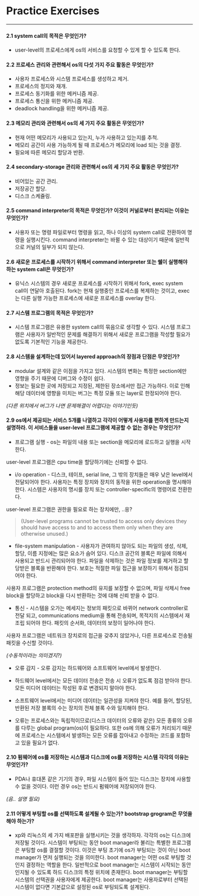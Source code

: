 # Practice Exercises
---

#### 2.1 system call의 목적은 무엇인가?

* user-level의 프로세스에게 os의 서비스를 요청할 수 있게 할 수 있도록 한다.

#### 2.2 프로세스 관리와 관련해서 os의 다섯 가지 주요 활동은 무엇인가?
* 사용자 프로세스와 시스템 프로세스를 생성하고 제거.
* 프로세스의 정지와 재개.
* 프로세스 동기화를 위한 메커니즘 제공.
* 프로세스 통신을 위한 메커니즘 제공.
* deadlock handling을 위한 메커니즘 제공.

#### 2.3 메모리 관리와 관련해서 os의 세 가지 주요 활동은 무엇인가?
* 현재 어떤 메모리가 사용되고 있는지, 누가 사용하고 있는지를 추척.
* 메모리 공간이 사용 가능하게 될 때 프로세스가 메모리에 load 되는 것을 결정.
* 필요에 따른 메모리 할당과 반환.

#### 2.4 secondary-storage 관리와 관련해서 os의 세 가지 주요 활동은 무엇인가?
* 비어있는 공간 관리.
* 저장공간 할당.
* 디스크 스케쥴링.

#### 2.5 command interpreter의 목적은 무엇인가? 이것이 커널로부터 분리되는 이유는 무엇인가?   

* 사용자 또는 명령 파일로부터 명령을 읽고, 하나 이상의 system call로 전환하여 명령을 실행시킨다. command interpreter는 바뀔 수 있는 대상이기 때문에 일반적으로 커널의 일부가 되지 않는다.

#### 2.6 새로운 프로세스를 시작하기 위해서 command interpreter 또는 쉘이 실행해야 하는 system call은 무엇인가?
* 유닉스 시스템의 경우 새로운 프로세스를 시작하기 위해서 fork, exec system call이 연달아 호출된다. fork는 현재 실행중인 프로세스를 복제하는 것이고, exec는 다른 실행 가능한 프로세스에 새로운 프로세스를 overlay 한다.

#### 2.7 시스템 프로그램의 목적은 무엇인가?
* 시스템 프로그램은 유용한 system call의 묶음으로 생각할 수 있다. 시스템 프로그램은 사용자가 일반적인 문제를 해결하기 위해서 새로운 프로그램을 작성할 필요가 없도록 기본적인 기능을 제공한다.

#### 2.8 시스템을 설계하는데 있어서 layered approach의 장점과 단점은 무엇인가?
* modular 설계와 같은 이점을 가지고 있다. 시스템의 변화는 특정한 section에만 영향을 주기 때문에 디버그와 수정이 쉽다.
* 정보는 필요한 곳에 저장되고 지정된, 제한된 장소에서만 접근 가능하다. 이로 인해 해당 데이터에 영향을 미치는 버그는 특정 모듈 또는 layer로 한정되어야 한다.

 _(다른 위치에서 버그가 나면 문제해결이 어렵다는 이야기인듯)_

#### 2.9 os에서 제공되는 서비스 5개를 나열하고 각각이 어떻게 사용자를 편하게 만드는지 설명하라. 이 서비스들을 user-level 프로그램에 제공할 수 없는 경우는 무엇인가?
 * 프로그램 실행 - os는 파일의 내용 또는 section을 메모리에 로드하고 실행을 시작한다.

 user-level 프로그램은 cpu time을 할당하기에는 신뢰할 수 없다.

 * i/o operation - 디스크, 테이프, serial line, 그 밖의 장치들은 매우 낮은 level에서 전달되어야 한다. 사용자는 특정 장치와 장치의 동작을 위한 operation을 명시해야 한다. 시스템은 사용자의 명시를 장치 또는 controller-specific의 명령어로 전환한다.

 user-level 프로그램은 권한을 필요로 하는 장치에만, ..응?

 >(User-level programs cannot be trusted to access only devices they should have access to and to access them only when they are otherwise unused.)

 * file-system manipulation - 사용자가 관여하지 않아도 되는 파일의 생성, 삭제, 할당, 이름 지정에는 많은 요소가 숨어 있다. 디스크 공간의 블록은 파일에 의해서 사용되고 반드시 관리되어야 한다. 파일을 삭제하는 것은 파일 정보를 제거하고 할당받은 블록을 반환해야 한다. 보호는 적절한 파일 접근을 보장하기 위해서 점검되어야 한다.

 사용자 프로그램은 protection method의 유지를 보장할 수 없으며, 파일 삭제시 free block을 할당하고 block을 다시 반환하는 것에 대해 신뢰 받을 수 없다.

 * 통신 - 시스템을 오가는 메세지는 정보의 패킷으로 바뀌어 network controller로 전달 되고, communications medium을 통해 전송되며, 목적지의 시스템에서 재조립 되어야 한다. 패킷의 순서화, 데이터의 보정이 일어나야 한다.

 사용자 프로그램은 네트워크 장치로의 접근을 갖추지 않았거나, 다른 프로세스로 전송될 패킷을 수신할 것이다.

 _(수동적이라는 의미겠지?)_

 * 오류 감지 - 오류 감지는 하드웨어와 소프트웨어 level에서 발생한다.

  * 하드웨어 level에서는 모든 데이터 전송은 전송 시 오류가 없도록 점검 받아야 한다. 모든 미디어 데이터는 작성된 후로 변경되지 말아야 한다.

  * 소프트웨어 level에서는 미디어 데이터는 일관성을 지켜야 한다. 예를 들어, 할당된, 반환된 저장 블록의 수는 장치의 전체 블록 수와 일치해야 한다.

 * 오류는 프로세스와는 독립적이므로(디스크 데이터의 오류와 같은) 모든 종류의 오류를 다루는 global program(os)이 필요하다. 또한 os에 의해 오류가 처리되기 때문에 프로세스는 시스템에서 발생하는 모든 오류를 잡아내고 수정하는 코드를 포함하고 있을 필요가 없다.

#### 2.10 펌웨어에 os를 저장하는 시스템과 디스크에 os를 저장하는 시스템 각각의 이유는 무엇인가?

 * PDA나 휴대폰 같은 기기의 경우, 파일 시스템이 들어 있는 디스크는 장치에 사용할 수 없을 것이다. 이런 경우 os는 반드시 펌웨어에 저장되어야 한다.

 _(음.. 설명 필요)_

#### 2.11 어떻게 부팅할 os를 선택하도록 설계될 수 있는가? bootstrap grogram은 무엇을 해야 하는가?

 * xp와 리눅스의 세 가지 배포판을 실행시키는 것을 생각하자. 각각의 os는 디스크에 저장될 것이다. 시스템이 부팅되는 동안 boot manager라 불리는 특별한 프로그램은 부팅할 os를 결절할 것이다. 이것은 부팅 초기에 os가 부팅되는 것이 아닌 boot manager가 먼저 실행되는 것을 의미한다. boot manager는 어떤 os로 부팅할 것인지 결정하는 역할을 한다. 일반적으로 boot manager는 시스템이 시작되는 동안 인지될 수 있도록 하드 디스크의 특정 위치에 존재한다. boot manager는 부팅할 시스템의 선택권을 사용자에게 제공한다. boot manager는 사용자로부터 선택된 시스템이 없다면 기본값으로 설정된 os로 부팅되도록 설계된다.


